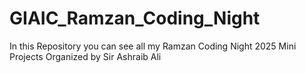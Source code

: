 # GIAIC_Ramzan_Coding_Night
In this Repository you can see all my Ramzan Coding Night 2025 Mini Projects Organized by Sir Ashraib Ali

